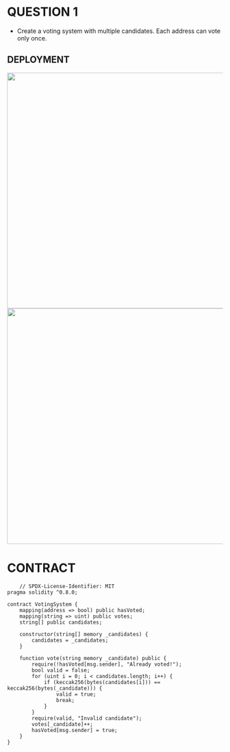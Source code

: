 # QUESTION 1
- Create a voting system with multiple candidates. Each address can vote only once.
## DEPLOYMENT
<img src='https://private-user-images.githubusercontent.com/180368689/445101641-a4e9cfbb-1a42-4450-9a9e-97704b4bc785.png?jwt=eyJhbGciOiJIUzI1NiIsInR5cCI6IkpXVCJ9.eyJpc3MiOiJnaXRodWIuY29tIiwiYXVkIjoicmF3LmdpdGh1YnVzZXJjb250ZW50LmNvbSIsImtleSI6ImtleTUiLCJleHAiOjE3NDc2NTIwMjQsIm5iZiI6MTc0NzY1MTcyNCwicGF0aCI6Ii8xODAzNjg2ODkvNDQ1MTAxNjQxLWE0ZTljZmJiLTFhNDItNDQ1MC05YTllLTk3NzA0YjRiYzc4NS5wbmc_WC1BbXotQWxnb3JpdGhtPUFXUzQtSE1BQy1TSEEyNTYmWC1BbXotQ3JlZGVudGlhbD1BS0lBVkNPRFlMU0E1M1BRSzRaQSUyRjIwMjUwNTE5JTJGdXMtZWFzdC0xJTJGczMlMkZhd3M0X3JlcXVlc3QmWC1BbXotRGF0ZT0yMDI1MDUxOVQxMDQ4NDRaJlgtQW16LUV4cGlyZXM9MzAwJlgtQW16LVNpZ25hdHVyZT1lODlkYjRkODVhYjE3MTQ2MWMyYTcyNDkwNGNjOTYwNjRmZGYwZjk3NDhjZmNkZDhhNjNlMGJmZjRiZDI2NzE4JlgtQW16LVNpZ25lZEhlYWRlcnM9aG9zdCJ9.PUu69J7WFfw4qMe5JrNxkKeTTXo62Up7zdaeEXrw-bA' length='500' width='550'>
<img src='https://private-user-images.githubusercontent.com/180368689/445101642-fa382ddc-9878-4dcf-b303-de7e7e966dbc.png?jwt=eyJhbGciOiJIUzI1NiIsInR5cCI6IkpXVCJ9.eyJpc3MiOiJnaXRodWIuY29tIiwiYXVkIjoicmF3LmdpdGh1YnVzZXJjb250ZW50LmNvbSIsImtleSI6ImtleTUiLCJleHAiOjE3NDc2NTIwMjQsIm5iZiI6MTc0NzY1MTcyNCwicGF0aCI6Ii8xODAzNjg2ODkvNDQ1MTAxNjQyLWZhMzgyZGRjLTk4NzgtNGRjZi1iMzAzLWRlN2U3ZTk2NmRiYy5wbmc_WC1BbXotQWxnb3JpdGhtPUFXUzQtSE1BQy1TSEEyNTYmWC1BbXotQ3JlZGVudGlhbD1BS0lBVkNPRFlMU0E1M1BRSzRaQSUyRjIwMjUwNTE5JTJGdXMtZWFzdC0xJTJGczMlMkZhd3M0X3JlcXVlc3QmWC1BbXotRGF0ZT0yMDI1MDUxOVQxMDQ4NDRaJlgtQW16LUV4cGlyZXM9MzAwJlgtQW16LVNpZ25hdHVyZT05Y2ExYjlmMGE3ZWYzZDYyYzRmMTBkY2UzYjZhNDYzZmE2Y2Q0ZWYxYzU3YzI3NWI0ZDgwYTkxYWZkNmUxODVlJlgtQW16LVNpZ25lZEhlYWRlcnM9aG9zdCJ9.nAmPz50ggb8W2MUVRgvOjlYi7UZHVbtJoVH3vSzA5gI' length='500' width='550'>

# CONTRACT
```SOLIDITY
    // SPDX-License-Identifier: MIT
pragma solidity ^0.8.0;

contract VotingSystem {
    mapping(address => bool) public hasVoted;
    mapping(string => uint) public votes;
    string[] public candidates;

    constructor(string[] memory _candidates) {
        candidates = _candidates;
    }

    function vote(string memory _candidate) public {
        require(!hasVoted[msg.sender], "Already voted!");
        bool valid = false;
        for (uint i = 0; i < candidates.length; i++) {
            if (keccak256(bytes(candidates[i])) == keccak256(bytes(_candidate))) {
                valid = true;
                break;
            }
        }
        require(valid, "Invalid candidate");
        votes[_candidate]++;
        hasVoted[msg.sender] = true;
    }
}

